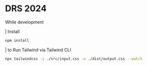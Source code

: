 # DRS 2024


While development

| Install

``` sh
npm install
```

| to Run Tailwind via Tailwind CLI

``` sh
npx tailwindcss -i ./src/input.css -o ./dist/output.css --watch
```


